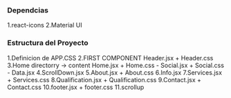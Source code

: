 ### Dependcias
1.react-icons
2.Material UI


### Estructura del Proyecto
1.Definicion de APP.CSS
2.FIRST COMPONENT Header.jsx + Header.css
3.Home directorry -> content Home.jsx + Home.css - Social.jsx + Social.css - Data.jsx
4.ScrollDown.jsx
5.About.jsx + About.css
6.Info.jsx 
7.Services.jsx + Services.css
8.Qualification.jsx + Qualification.css
9.Contact.jsx + Contact.css
10.footer.jsx + footer.css
11.scrollup
